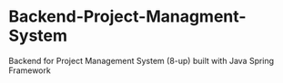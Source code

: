 # Backend-Project-Managment-System

Backend for Project Management System (8-up) built with Java Spring Framework
